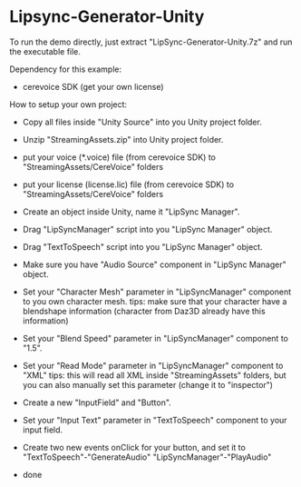 # Lipsync-Generator-Unity

To run the demo directly, just extract "LipSync-Generator-Unity.7z" and run the executable file.

Dependency for this example:
- cerevoice SDK (get your own license)

How to setup your own project:
- Copy all files inside "Unity Source" into you Unity project folder.

- Unzip "StreamingAssets.zip" into Unity project folder.

- put your voice (*.voice) file (from cerevoice SDK) to "StreamingAssets/CereVoice" folders

- put your license (license.lic) file (from cerevoice SDK) to "StreamingAssets/CereVoice" folders

- Create an object inside Unity, name it "LipSync Manager".

- Drag "LipSyncManager" script into you "LipSync Manager" object.

- Drag "TextToSpeech" script into you "LipSync Manager" object.

- Make sure you have "Audio Source" component in "LipSync Manager" object.

- Set your "Character Mesh" parameter in "LipSyncManager" component to you own character mesh.
tips: make sure that your character have a blendshape information (character from Daz3D already have this information)

- Set your "Blend Speed" parameter in "LipSyncManager" component to "1.5".

- Set your "Read Mode" parameter in "LipSyncManager" component to "XML"
tips: this will read all XML inside "StreamingAssets" folders, but you can also manually set this parameter (change it to "inspector")

- Create a new "InputField" and "Button".

- Set your "Input Text" parameter in "TextToSpeech" component to your input field.

- Create two new events onClick for your button, and set it to 
"TextToSpeech"-"GenerateAudio"
"LipSyncManager"-"PlayAudio"

- done

